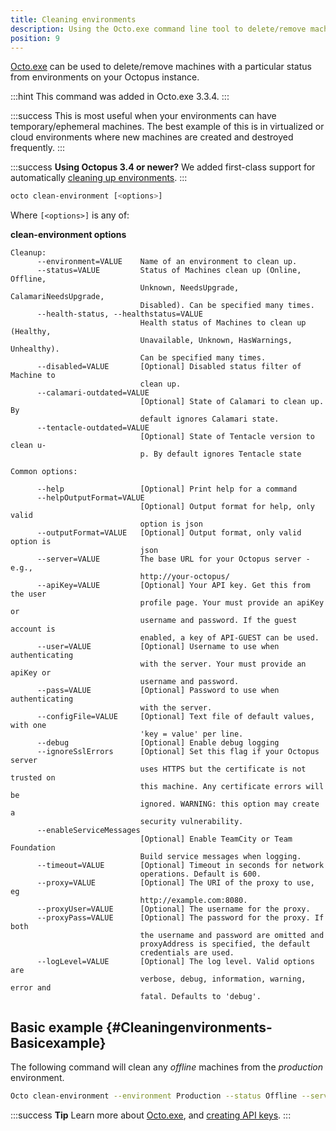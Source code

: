 ```yaml
---
title: Cleaning environments
description: Using the Octo.exe command line tool to delete/remove machines with a particular status from environments on your Octopus instance.
position: 9
---
```


[Octo.exe](/docs/api-and-integration/octo.exe-command-line/index.md) can be used to delete/remove machines with a particular status from environments on your Octopus instance.

:::hint
This command was added in Octo.exe 3.3.4.
:::

:::success
This is most useful when your environments can have temporary/ephemeral machines. The best example of this is in virtualized or cloud environments where new machines are created and destroyed frequently.
:::

:::success
**Using Octopus 3.4 or newer?**
We added first-class support for automatically [cleaning up environments](/docs/infrastructure/environments/elastic-and-transient-environments/cleaning-up-environments.md).
:::

```bash
octo clean-environment [<options>]
```

Where `[<options>]` is any of:

**clean-environment options**

```text
Cleanup: 
      --environment=VALUE    Name of an environment to clean up.
      --status=VALUE         Status of Machines clean up (Online, Offline, 
                             Unknown, NeedsUpgrade, CalamariNeedsUpgrade, 
                             Disabled). Can be specified many times.
      --health-status, --healthstatus=VALUE
                             Health status of Machines to clean up (Healthy, 
                             Unavailable, Unknown, HasWarnings, Unhealthy). 
                             Can be specified many times.
      --disabled=VALUE       [Optional] Disabled status filter of Machine to 
                             clean up.
      --calamari-outdated=VALUE
                             [Optional] State of Calamari to clean up. By 
                             default ignores Calamari state.
      --tentacle-outdated=VALUE
                             [Optional] State of Tentacle version to clean u-
                             p. By default ignores Tentacle state

Common options: 

      --help                 [Optional] Print help for a command
      --helpOutputFormat=VALUE
                             [Optional] Output format for help, only valid 
                             option is json
      --outputFormat=VALUE   [Optional] Output format, only valid option is 
                             json
      --server=VALUE         The base URL for your Octopus server - e.g., 
                             http://your-octopus/
      --apiKey=VALUE         [Optional] Your API key. Get this from the user 
                             profile page. Your must provide an apiKey or 
                             username and password. If the guest account is 
                             enabled, a key of API-GUEST can be used.
      --user=VALUE           [Optional] Username to use when authenticating 
                             with the server. Your must provide an apiKey or 
                             username and password.
      --pass=VALUE           [Optional] Password to use when authenticating 
                             with the server.
      --configFile=VALUE     [Optional] Text file of default values, with one 
                             'key = value' per line.
      --debug                [Optional] Enable debug logging
      --ignoreSslErrors      [Optional] Set this flag if your Octopus server 
                             uses HTTPS but the certificate is not trusted on 
                             this machine. Any certificate errors will be 
                             ignored. WARNING: this option may create a 
                             security vulnerability.
      --enableServiceMessages
                             [Optional] Enable TeamCity or Team Foundation 
                             Build service messages when logging.
      --timeout=VALUE        [Optional] Timeout in seconds for network 
                             operations. Default is 600.
      --proxy=VALUE          [Optional] The URI of the proxy to use, eg 
                             http://example.com:8080.
      --proxyUser=VALUE      [Optional] The username for the proxy.
      --proxyPass=VALUE      [Optional] The password for the proxy. If both 
                             the username and password are omitted and 
                             proxyAddress is specified, the default 
                             credentials are used. 
      --logLevel=VALUE       [Optional] The log level. Valid options are 
                             verbose, debug, information, warning, error and 
                             fatal. Defaults to 'debug'.
```

## Basic example {#Cleaningenvironments-Basicexample}

The following command will clean any *offline* machines from the *production* environment.

```bash
Octo clean-environment --environment Production --status Offline --server http://MyOctopusServerURL.com --apikey MyAPIKey
```

:::success
**Tip**
Learn more about [Octo.exe](/docs/api-and-integration/octo.exe-command-line/index.md), and [creating API keys](/docs/api-and-integration/api/how-to-create-an-api-key.md).
:::
